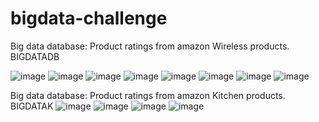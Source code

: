 # bigdata-challenge
Big data database: Product ratings from amazon Wireless products. BIGDATADB



![image](https://user-images.githubusercontent.com/88738293/151043812-afd70969-b026-4e76-880e-96f6a4159f97.png)
![image](https://user-images.githubusercontent.com/88738293/151045308-f508b1b9-1d9e-4ad7-b364-0e4249985554.png)
![image](https://user-images.githubusercontent.com/88738293/151050757-5efb60e8-fffc-405a-b1fa-af4c04afac64.png)
![image](https://user-images.githubusercontent.com/88738293/151050880-5c269799-ae8d-4a4d-bc1a-0ef6d60fe257.png)
![image](https://user-images.githubusercontent.com/88738293/151051024-5af32256-740b-4c42-9fbe-04cd63566b52.png)
![image](https://user-images.githubusercontent.com/88738293/151051136-d46c63b9-9d58-4826-8451-9e16264d53eb.png)
![image](https://user-images.githubusercontent.com/88738293/151051501-1bd1ff12-0a67-41b8-b9a7-04dae67bf384.png)
![image](https://user-images.githubusercontent.com/88738293/151051774-734f8cc9-1d2f-4847-8d61-03073f08bfa1.png)


Big data database: Product ratings from amazon Kitchen products. BIGDATAK
![image](https://user-images.githubusercontent.com/88738293/151251380-5b4c2d3f-3ccc-4230-93bf-0fd1537c429e.png)
![image](https://user-images.githubusercontent.com/88738293/151251502-e598a474-bdc7-4cb4-ad32-40c9479a1062.png)
![image](https://user-images.githubusercontent.com/88738293/151251779-70c127ab-5c76-48c4-b310-fa7ead40626d.png)
![image](https://user-images.githubusercontent.com/88738293/151252083-f82f00a4-3887-453e-a9f6-8c2db44cfea4.png)
